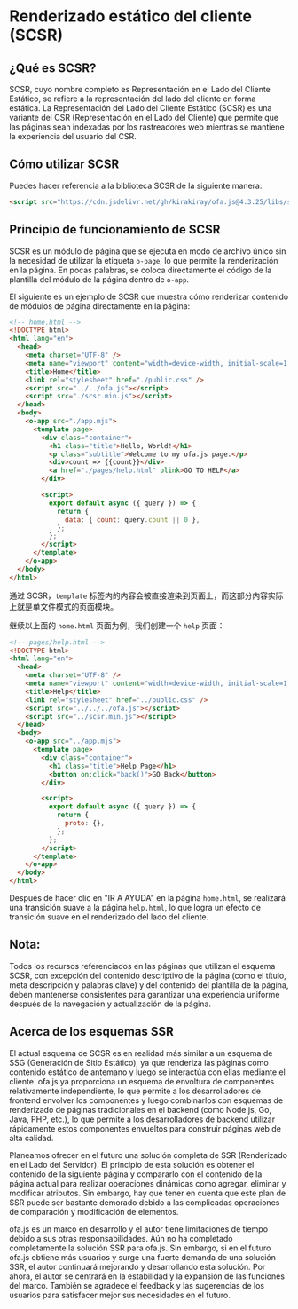 # Renderizado estático del cliente (SCSR)

## ¿Qué es SCSR?

SCSR, cuyo nombre completo es Representación en el Lado del Cliente Estático, se refiere a la representación del lado del cliente en forma estática. La Representación del Lado del Cliente Estático (SCSR) es una variante del CSR (Representación en el Lado del Cliente) que permite que las páginas sean indexadas por los rastreadores web mientras se mantiene la experiencia del usuario del CSR.

## Cómo utilizar SCSR

Puedes hacer referencia a la biblioteca SCSR de la siguiente manera:

```html
<script src="https://cdn.jsdelivr.net/gh/kirakiray/ofa.js@4.3.25/libs/scsr/dist/scsr.min.js"></script>
```

## Principio de funcionamiento de SCSR

SCSR es un módulo de página que se ejecuta en modo de archivo único sin la necesidad de utilizar la etiqueta `o-page`, lo que permite la renderización en la página. En pocas palabras, se coloca directamente el código de la plantilla del módulo de la página dentro de `o-app`.

El siguiente es un ejemplo de SCSR que muestra cómo renderizar contenido de módulos de página directamente en la página:

```html
<!-- home.html -->
<!DOCTYPE html>
<html lang="en">
  <head>
    <meta charset="UTF-8" />
    <meta name="viewport" content="width=device-width, initial-scale=1.0" />
    <title>Home</title>
    <link rel="stylesheet" href="./public.css" />
    <script src="../../ofa.js"></script>
    <script src="./scsr.min.js"></script>
  </head>
  <body>
    <o-app src="./app.mjs">
      <template page>
        <div class="container">
          <h1 class="title">Hello, World!</h1>
          <p class="subtitle">Welcome to my ofa.js page.</p>
          <div>count => {{count}}</div>
          <a href="./pages/help.html" olink>GO TO HELP</a>
        </div>

        <script>
          export default async ({ query }) => {
            return {
              data: { count: query.count || 0 },
            };
          };
        </script>
      </template>
    </o-app>
  </body>
</html>
```

通过 SCSR，`template` 标签内的内容会被直接渲染到页面上，而这部分内容实际上就是单文件模式的页面模块。

继续以上面的 `home.html` 页面为例，我们创建一个 `help` 页面：

```html
<!-- pages/help.html -->
<!DOCTYPE html>
<html lang="en">
  <head>
    <meta charset="UTF-8" />
    <meta name="viewport" content="width=device-width, initial-scale=1.0" />
    <title>Help</title>
    <link rel="stylesheet" href="../public.css" />
    <script src="../../../ofa.js"></script>
    <script src="../scsr.min.js"></script>
  </head>
  <body>
    <o-app src="../app.mjs">
      <template page>
        <div class="container">
          <h1 class="title">Help Page</h1>
          <button on:click="back()">GO Back</button>
        </div>

        <script>
          export default async ({ query }) => {
            return {
              proto: {},
            };
          };
        </script>
      </template>
    </o-app>
  </body>
</html>

```

Después de hacer clic en "IR A AYUDA" en la página `home.html`, se realizará una transición suave a la página `help.html`, lo que logra un efecto de transición suave en el renderizado del lado del cliente.

## Nota:

Todos los recursos referenciados en las páginas que utilizan el esquema SCSR, con excepción del contenido descriptivo de la página (como el título, meta descripción y palabras clave) y del contenido del plantilla de la página, deben mantenerse consistentes para garantizar una experiencia uniforme después de la navegación y actualización de la página.

## Acerca de los esquemas SSR

El actual esquema de SCSR es en realidad más similar a un esquema de SSG (Generación de Sitio Estático), ya que renderiza las páginas como contenido estático de antemano y luego se interactúa con ellas mediante el cliente. ofa.js ya proporciona un esquema de envoltura de componentes relativamente independiente, lo que permite a los desarrolladores de frontend envolver los componentes y luego combinarlos con esquemas de renderizado de páginas tradicionales en el backend (como Node.js, Go, Java, PHP, etc.), lo que permite a los desarrolladores de backend utilizar rápidamente estos componentes envueltos para construir páginas web de alta calidad.

Planeamos ofrecer en el futuro una solución completa de SSR (Renderizado en el Lado del Servidor). El principio de esta solución es obtener el contenido de la siguiente página y compararlo con el contenido de la página actual para realizar operaciones dinámicas como agregar, eliminar y modificar atributos. Sin embargo, hay que tener en cuenta que este plan de SSR puede ser bastante demorado debido a las complicadas operaciones de comparación y modificación de elementos.

ofa.js es un marco en desarrollo y el autor tiene limitaciones de tiempo debido a sus otras responsabilidades. Aún no ha completado completamente la solución SSR para ofa.js. Sin embargo, si en el futuro ofa.js obtiene más usuarios y surge una fuerte demanda de una solución SSR, el autor continuará mejorando y desarrollando esta solución. Por ahora, el autor se centrará en la estabilidad y la expansión de las funciones del marco. También se agradece el feedback y las sugerencias de los usuarios para satisfacer mejor sus necesidades en el futuro.